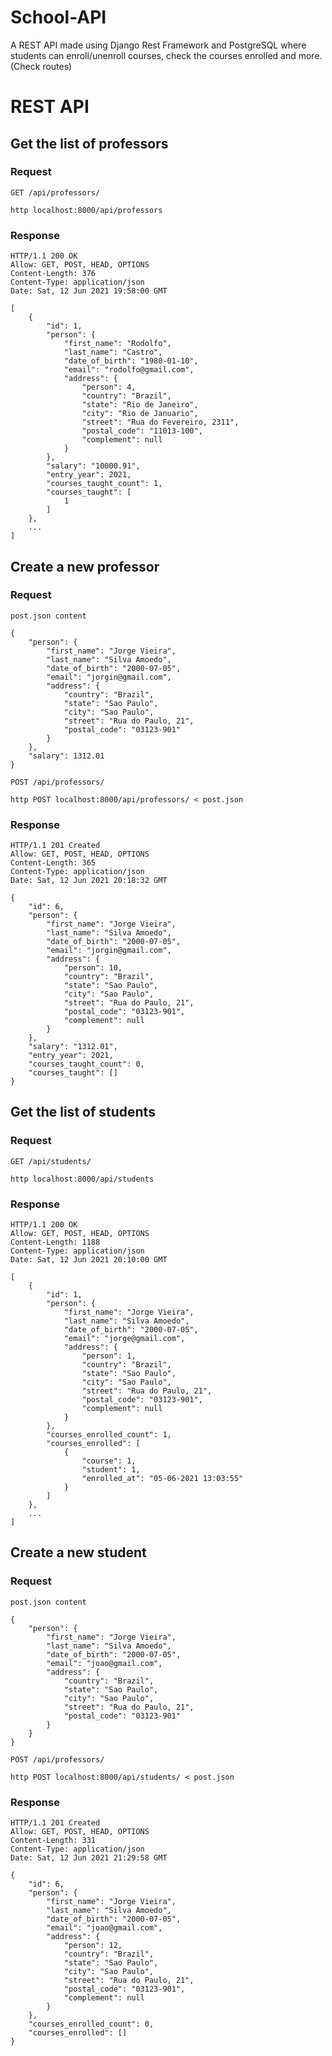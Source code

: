 # School-API
A REST API made using Django Rest Framework and PostgreSQL where students can enroll/unenroll courses, check the courses enrolled and more. (Check routes)

# REST API

## Get the list of professors

### Request
`GET /api/professors/`

    http localhost:8000/api/professors

### Response

    HTTP/1.1 200 OK
    Allow: GET, POST, HEAD, OPTIONS
    Content-Length: 376
    Content-Type: application/json
    Date: Sat, 12 Jun 2021 19:58:00 GMT

    [
        {
            "id": 1,
            "person": {
                "first_name": "Rodolfo",
                "last_name": "Castro",
                "date_of_birth": "1980-01-10",
                "email": "rodolfo@gmail.com",
                "address": {
                    "person": 4,
                    "country": "Brazil",
                    "state": "Rio de Janeiro",
                    "city": "Rio de Januario",
                    "street": "Rua do Fevereiro, 2311",
                    "postal_code": "11013-100",
                    "complement": null
                }
            },
            "salary": "10000.91",
            "entry_year": 2021,
            "courses_taught_count": 1,
            "courses_taught": [
                1
            ]
        },
        ...
    ]

## Create a new professor

### Request
`post.json content`

    {
        "person": {
            "first_name": "Jorge Vieira",
            "last_name": "Silva Amoedo",
            "date_of_birth": "2000-07-05",
            "email": "jorgin@gmail.com",
            "address": {
                "country": "Brazil",
                "state": "Sao Paulo",
                "city": "Sao Paulo",
                "street": "Rua do Paulo, 21",
                "postal_code": "03123-901"
            }
        },
        "salary": 1312.01
    } 


`POST /api/professors/`
    
    http POST localhost:8000/api/professors/ < post.json

### Response

    HTTP/1.1 201 Created
    Allow: GET, POST, HEAD, OPTIONS
    Content-Length: 365
    Content-Type: application/json
    Date: Sat, 12 Jun 2021 20:18:32 GMT 

    {
        "id": 6,
        "person": {
            "first_name": "Jorge Vieira",
            "last_name": "Silva Amoedo",
            "date_of_birth": "2000-07-05",
            "email": "jorgin@gmail.com",
            "address": {
                "person": 10,
                "country": "Brazil",
                "state": "Sao Paulo",
                "city": "Sao Paulo",
                "street": "Rua do Paulo, 21",
                "postal_code": "03123-901",
                "complement": null
            }
        },
        "salary": "1312.01",
        "entry_year": 2021,
        "courses_taught_count": 0,
        "courses_taught": []
    }

## Get the list of students

### Request
`GET /api/students/`

    http localhost:8000/api/students

### Response

    HTTP/1.1 200 OK
    Allow: GET, POST, HEAD, OPTIONS
    Content-Length: 1188
    Content-Type: application/json
    Date: Sat, 12 Jun 2021 20:10:00 GMT

    [
        {
            "id": 1,
            "person": {
                "first_name": "Jorge Vieira",
                "last_name": "Silva Amoedo",
                "date_of_birth": "2000-07-05",
                "email": "jorge@gmail.com",
                "address": {
                    "person": 1,
                    "country": "Brazil",
                    "state": "Sao Paulo",
                    "city": "Sao Paulo",
                    "street": "Rua do Paulo, 21",
                    "postal_code": "03123-901",
                    "complement": null
                }
            },
            "courses_enrolled_count": 1,
            "courses_enrolled": [
                {
                    "course": 1,
                    "student": 1,
                    "enrolled_at": "05-06-2021 13:03:55"
                }
            ]
        },
        ...
    ]

## Create a new student

### Request
`post.json content`

    {
        "person": {
            "first_name": "Jorge Vieira",
            "last_name": "Silva Amoedo",
            "date_of_birth": "2000-07-05",
            "email": "joao@gmail.com",
            "address": {
                "country": "Brazil",
                "state": "Sao Paulo",
                "city": "Sao Paulo",
                "street": "Rua do Paulo, 21",
                "postal_code": "03123-901"
            }
        }
    } 


`POST /api/professors/`
    
    http POST localhost:8000/api/students/ < post.json

### Response

    HTTP/1.1 201 Created
    Allow: GET, POST, HEAD, OPTIONS
    Content-Length: 331
    Content-Type: application/json
    Date: Sat, 12 Jun 2021 21:29:58 GMT

    {
        "id": 6,
        "person": {
            "first_name": "Jorge Vieira",
            "last_name": "Silva Amoedo",
            "date_of_birth": "2000-07-05",
            "email": "joao@gmail.com",
            "address": {
                "person": 12,
                "country": "Brazil",
                "state": "Sao Paulo",
                "city": "Sao Paulo",
                "street": "Rua do Paulo, 21",
                "postal_code": "03123-901",
                "complement": null
            }
        },
        "courses_enrolled_count": 0,
        "courses_enrolled": []
    }